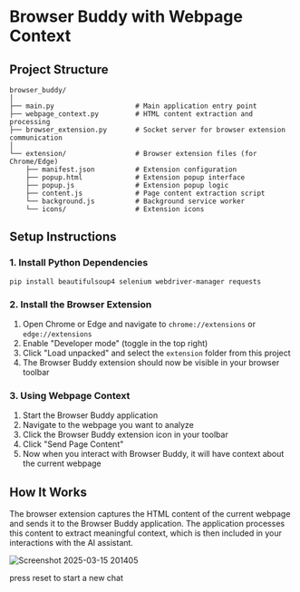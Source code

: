 # Browser Buddy with Webpage Context

## Project Structure

```
browser_buddy/
│
├── main.py                    # Main application entry point
├── webpage_context.py         # HTML content extraction and processing
├── browser_extension.py       # Socket server for browser extension communication
│
└── extension/                 # Browser extension files (for Chrome/Edge)
    ├── manifest.json          # Extension configuration
    ├── popup.html             # Extension popup interface
    ├── popup.js               # Extension popup logic
    ├── content.js             # Page content extraction script
    └── background.js          # Background service worker
    └── icons/                 # Extension icons
```

## Setup Instructions

### 1. Install Python Dependencies

```
pip install beautifulsoup4 selenium webdriver-manager requests
```

### 2. Install the Browser Extension

1. Open Chrome or Edge and navigate to `chrome://extensions` or `edge://extensions`
2. Enable "Developer mode" (toggle in the top right)
3. Click "Load unpacked" and select the `extension` folder from this project
4. The Browser Buddy extension should now be visible in your browser toolbar

### 3. Using Webpage Context

1. Start the Browser Buddy application
2. Navigate to the webpage you want to analyze
3. Click the Browser Buddy extension icon in your toolbar
4. Click "Send Page Content"
5. Now when you interact with Browser Buddy, it will have context about the current webpage

## How It Works

The browser extension captures the HTML content of the current webpage and sends it to the Browser Buddy application. The application processes this content to extract meaningful context, which is then included in your interactions with the AI assistant.

![Screenshot 2025-03-15 201405](https://github.com/user-attachments/assets/d074499d-8715-42f3-b8b3-1895e9995e80)

press reset to start a new chat

